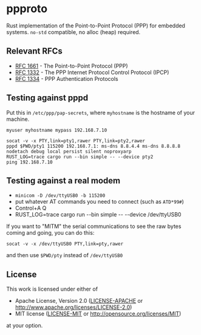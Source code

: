 # ppproto

Rust implementation of the Point-to-Point Protocol (PPP) for embedded systems. `no-std` compatible, no alloc (heap) required.

## Relevant RFCs

- [RFC 1661](https://tools.ietf.org/html/rfc1661) - The Point-to-Point Protocol (PPP)
- [RFC 1332](https://tools.ietf.org/html/rfc1332) - The PPP Internet Protocol Control Protocol (IPCP)
- [RFC 1334](https://tools.ietf.org/html/rfc1334) - PPP Authentication Protocols

## Testing against pppd

Put this in `/etc/ppp/pap-secrets`, where `myhostname` is the hostname of your machine.

```
myuser myhostname mypass 192.168.7.10
```

```
socat -v -x PTY,link=pty1,rawer PTY,link=pty2,rawer
pppd $PWD/pty1 115200 192.168.7.1: ms-dns 8.8.4.4 ms-dns 8.8.8.8 nodetach debug local persist silent noproxyarp
RUST_LOG=trace cargo run --bin simple -- --device pty2
ping 192.168.7.10
```

## Testing against a real modem

- `minicom -D /dev/ttyUSB0 -b 115200`
- put whatever AT commands you need to connect (such as `ATD*99#`)
- Control+A Q
- RUST_LOG=trace cargo run --bin simple -- --device /dev/ttyUSB0

If you want to "MITM" the serial communications to see the raw bytes coming and going, you can do this:

```
socat -v -x /dev/ttyUSB0 PTY,link=pty,rawer
```

and then use `$PWD/pty` instead of `/dev/ttyUSB0`

## License

This work is licensed under either of

- Apache License, Version 2.0 ([LICENSE-APACHE](LICENSE-APACHE) or
  <http://www.apache.org/licenses/LICENSE-2.0>)
- MIT license ([LICENSE-MIT](LICENSE-MIT) or <http://opensource.org/licenses/MIT>)

at your option.
